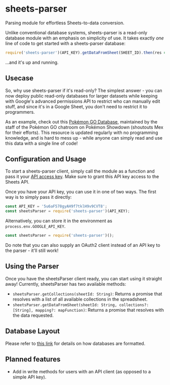 # sheets-parser
Parsing module for effortless Sheets-to-data conversion.

Unlike conventional database systems, sheets-parser is a read-only database module with an emphasis on simplicity of use. It takes exactly _one_ line of code to get started with a sheets-parser database:
```js
require('sheets-parser')(API_KEY).getDataFromSheet(SHEET_ID).then(res => console.log(res));
```
...and it's up and running.

## Usecase

So, why use sheets-parser if it's read-only? The simplest answer - you can now deploy public read-only databases for larger datasets while keeping with Google's advanced permissions API to restrict who can manually edit stuff, and since it's in a Google Sheet, you don't need to restrict it to programmers.

As an example, check out this [Pokémon GO Database](https://docs.google.com/spreadsheets/d/1cSm11AfVmMrRIAxDzzCc_G7mFjtIYY0rXRRweZEyEyo/edit#gid=668259038), maintained by the staff of the Pokémon GO chatroom on Pokémon Showdown (shoutouts Mex for their efforts). This resource is updated regularly with no programming knowledge, and is hard to mess up - while anyone can simply read and use this data with a single line of code!

## Configuration and Usage

To start a sheets-parser client, simply call the module as a function and pass it your [API access key](https://console.cloud.google.com/home/dashboard). Make sure to grant this API key access to the Sheets API.

Once you have your API key, you can use it in one of two ways. The first way is to simply pass it directly:
```js
const API_KEY = '5u6aF578gyAH9f7tklH9v9CVT8';
const sheetsParser = require('sheets-parser')(API_KEY);
```

Alternatively, you can store it in the environment as `process.env.GOOGLE_API_KEY`.
```js
const sheetsParser = require('sheets-parser')();
```

Do note that you can also supply an OAuth2 client instead of an API key to the parser - it'll still work!

## Using the Parser

Once you have the sheetsParser client ready, you can start using it straight away! Currently, sheetsParser has two available methods:

* `sheetsParser.getCollections(sheetId: String)`: Returns a promise that resolves with a list of all available collections in the spreadsheet.
* `sheetsParser.getDataFromSheet(sheetId: String, collections?: [String], mapping?: mapFunction)`: Returns a promise that resolves with the data requested.

## Database Layout

Please refer to [this link](/DATABASE.md) for details on how databases are formatted.


## Planned features

* Add in write methods for users with an API client (as opposed to a simple API key).
